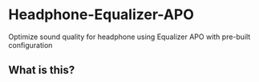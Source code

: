 # Headphone-Equalizer-APO
Optimize sound quality for headphone using Equalizer APO with pre-built configuration 

## What is this?

